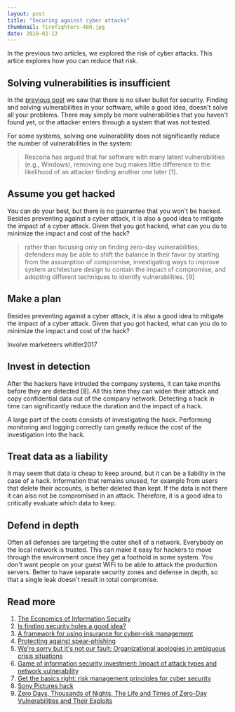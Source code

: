 ```yaml
---
layout: post
title: "Securing against cyber attacks"
thumbnail: firefighters-480.jpg
date: 2019-02-13
---
```


In the previous two articles, we explored the risk of cyber attacks. This artice explores how you can reduce that risk.

<!-- photo source: http://kentuckyguard.dodlive.mil/2016/07/11/fighting-fire-with-cooperation/ -->

## Solving vulnerabilities is insufficient

In the [previous post](/2019/01/16/probability-of-cyberattack/) we saw that there is no silver bullet for security. Finding and solving vulnerabilities in your software, while a good idea, doesn't solve all your problems. There may simply be more vulnerabilities that you haven't found yet, or the attacker enters through a system that was not tested.

For some systems, solving one vulnerability does not significantly reduce the number of vulnerabilities in the system:

> Rescorla has argued that for software with many latent vulnerabilities (e.g., Windows), removing one bug makes little difference to the likelihood of an attacker finding another one later [1].

## Assume you get hacked

You can do your best, but there is no guarantee that you won't be hacked. Besides preventing against a cyber attack, it is also a good idea to mitigate the impact of a cyber attack. Given that you got hacked, what can you do to minimize the impact and cost of the hack?

> rather than focusing only on finding zero-day vulnerabilities, defenders may be able to shift the balance in their favor by starting from the assumption of compromise, investigating ways to improve system architecture design to contain the impact of compromise, and adopting different techniques to identify vulnerabilities. [9]

## Make a plan

Besides preventing against a cyber attack, it is also a good idea to mitigate the impact of a cyber attack. Given that you got hacked, what can you do to minimize the impact and cost of the hack?

Involve marketeers whitler2017

## Invest in detection

After the hackers have intruded the company systems, it can take months before they are detected [8]. All this time they can widen their attack and copy confidential data out of the company network. Detecting a hack in time can significantly reduce the duration and the impact of a hack.

A large part of the costs consists of investigating the hack. Performing monitoring and logging correctly can greatly reduce the cost of the investigation into the hack.

## Treat data as a liability

It may seem that data is cheap to keep around, but it can be a liability in the case of a hack. Information that remains unused, for example from users that delete their accounts, is better deleted than kept. If the data is not there it can also not be compromised in an attack. Therefore, it is a good idea to critically evaluate which data to keep.

## Defend in depth

Often all defenses are targeting the outer shell of a network. Everybody on the local network is trusted. This can make it easy for hackers to move through the environment once they get a foothold in some system. You don't want people on your guest WiFi to be able to attack the production servers. Better to have separate security zones and defense in depth, so that a single leak doesn't result in total compromise.

## Read more

1. [The Economics of Information Security](http://citeseerx.ist.psu.edu/viewdoc/download?doi=10.1.1.477.2090&rep=rep1&type=pdf)
1. [Is finding security holes a good idea?](http://www.dtc.umn.edu/weis2004/rescorla.pdf)
1. [A framework for using insurance for cyber-risk management](http://ns2.dpix.pestiest.hu/~mfelegyhazi/courses/EconSec/readings/09_Gordon2003FrameworkUsingCyberInsurance.pdf)
1. [Protecting against spear-phishing](http://faronics.com/assets/CFS_2012-01_Jan.pdf)
1. [We're sorry but it's not our fault: Organizational apologies in ambiguous crisis situations](https://onlinelibrary.wiley.com/doi/pdf/10.1111/1468-5973.12169)
1. [Game of information security investment: Impact of attack types and network vulnerability](https://www.sciencedirect.com/science/article/pii/S0957417415002274)
1. [Get the basics right: risk management principles for cyber security](https://www.ncsc.gov.uk/guidance/get-basics-right-risk-management-principles-cyber-security)
1. [Sony Pictures hack](https://en.wikipedia.org/wiki/Sony_Pictures_hack)
1. [Zero Days, Thousands of Nights, The Life and Times of Zero-Day Vulnerabilities and Their Exploits](https://paper.seebug.org/papers/Security%20Conf/Blackhat/2017_us/us-17-Ablon-Bug-Collisions-Meet-Government-Vulnerability-Disclosure-Zero-Days-Thousands-Of-Nights-RAND.pdf)